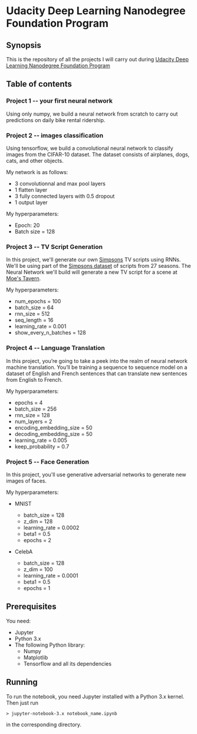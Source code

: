 # Udacity Deep Learning Nanodegree Foundation Program

## Synopsis

This is the repository of all the projects I will carry out during [Udacity Deep
Learning Nanodegree Foundation
Program](https://www.udacity.com/course/deep-learning-nanodegree-foundation--nd101)

## Table of contents
### Project 1 -- your first neural network
Using only numpy, we build a neural network from scratch to carry out
predictions on daily bike rental ridership.

### Project 2 -- images classification
Using tensorflow, we build a convolutional neural network to classify images
from the CIFAR-10 dataset. The dataset consists of airplanes, dogs, cats, and
other objects.

My network is as follows:
* 3 convolutionnal and max pool layers
* 1 flatten layer
* 3 fully connected layers with 0.5 dropout
* 1 output layer

My hyperparameters:
* Epoch: 20
* Batch size = 128

### Project 3 -- TV Script Generation
In this project, we'll generate our own
[Simpsons](https://en.wikipedia.org/wiki/The_Simpsons) TV scripts using RNNs.
We'll be using part of the [Simpsons
dataset](https://www.kaggle.com/wcukierski/the-simpsons-by-the-data) of scripts
from 27 seasons.  The Neural Network we'll build will generate a new TV script
for a scene at [Moe's Tavern](https://simpsonswiki.com/wiki/Moe's_Tavern).

My hyperparameters:
* num_epochs = 100  
* batch_size = 64  
* rnn_size = 512  
* seq_length = 16  
* learning_rate = 0.001  
* show_every_n_batches = 128

### Project 4 -- Language Translation
In this project, you’re going to take a peek into the realm of neural network
machine translation. You’ll be training a sequence to sequence model on a
dataset of English and French sentences that can translate new sentences from
English to French.

My hyperparameters:
* epochs = 4  
* batch_size = 256  
* rnn_size = 128  
* num_layers = 2  
* encoding_embedding_size = 50  
* decoding_embedding_size = 50  
* learning_rate = 0.005  
* keep_probability = 0.7

### Project 5 -- Face Generation
In this project, you'll use generative adversarial networks to generate new
images of faces.

My hyperparameters:
* MNIST
    + batch_size = 128
    + z_dim = 128
    + learning_rate = 0.0002
    + beta1 = 0.5
    + epochs = 2

* CelebA
    + batch_size = 128
    + z_dim = 100
    + learning_rate = 0.0001
    + beta1 = 0.5
    + epochs = 1


## Prerequisites
You need:

* Jupyter  
* Python 3.x  
* The following Python library:  
    * Numpy
    * Matplotlib
    * Tensorflow and all its dependencies

## Running

To run the notebook, you need Jupyter installed with a Python 3.x kernel. Then
just run 
```
> jupyter-notebook-3.x notebook_name.ipynb
```
in the corresponding directory.
